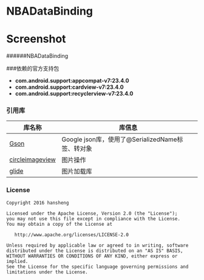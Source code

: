 # NBADataBinding# Screenshot######NBADataBinding<br/>###依赖的官方支持包* **com.android.support:appcompat-v7:23.4.0*** **com.android.support:cardview-v7:23.4.0*** **com.android.support:recyclerview-v7:23.4.0**  ### 引用库库名称 | 库信息------- | -------[Gson](https://github.com/google/gson) | Google json库，使用了@SerializedName标签、转对象[circleimageview](https://github.com/hdodenhof/CircleImageView) | 图片操作[glide](https://github.com/bumptech/glide) | 图片加载库### License```Copyright 2016 hanshengLicensed under the Apache License, Version 2.0 (the "License");you may not use this file except in compliance with the License.You may obtain a copy of the License at   http://www.apache.org/licenses/LICENSE-2.0Unless required by applicable law or agreed to in writing, softwaredistributed under the License is distributed on an "AS IS" BASIS,WITHOUT WARRANTIES OR CONDITIONS OF ANY KIND, either express or implied.See the License for the specific language governing permissions andlimitations under the License.```